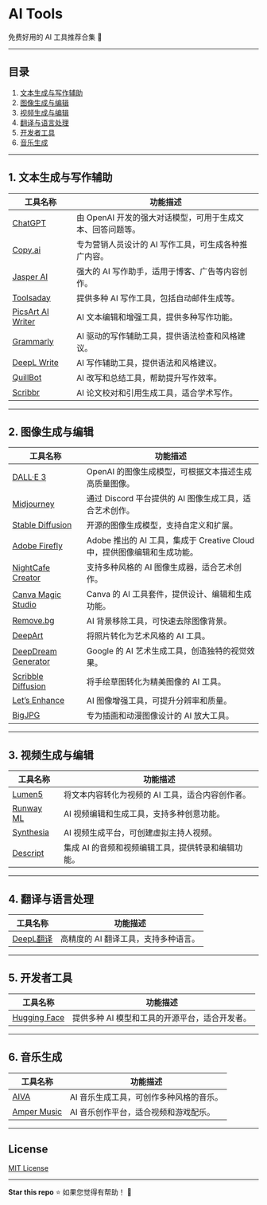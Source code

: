 # AI Tools

免费好用的 AI 工具推荐合集 🚀

---

## 目录
1. [文本生成与写作辅助](#文本生成与写作辅助)
2. [图像生成与编辑](#图像生成与编辑)
3. [视频生成与编辑](#视频生成与编辑)
4. [翻译与语言处理](#翻译与语言处理)
5. [开发者工具](#开发者工具)
6. [音乐生成](#音乐生成)

---

## 1. 文本生成与写作辅助

| 工具名称 | 功能描述 |
| --- | --- |
| [ChatGPT](https://chat.openai.com) | 由 OpenAI 开发的强大对话模型，可用于生成文本、回答问题等。 |
| [Copy.ai](https://www.copy.ai) | 专为营销人员设计的 AI 写作工具，可生成各种推广内容。 |
| [Jasper AI](https://www.jasper.ai) | 强大的 AI 写作助手，适用于博客、广告等内容创作。 |
| [Toolsaday](https://toolsaday.com) | 提供多种 AI 写作工具，包括自动邮件生成等。 |
| [PicsArt AI Writer](https://picsart.com/ai-writer) | AI 文本编辑和增强工具，提供多种写作功能。 |
| [Grammarly](https://www.grammarly.com) | AI 驱动的写作辅助工具，提供语法检查和风格建议。 |
| [DeepL Write](https://www.deepl.com/write) | AI 写作辅助工具，提供语法和风格建议。 |
| [QuillBot](https://quillbot.com) | AI 改写和总结工具，帮助提升写作效率。 |
| [Scribbr](https://www.scribbr.com) | AI 论文校对和引用生成工具，适合学术写作。 |

---

## 2. 图像生成与编辑

| 工具名称 | 功能描述 |
| --- | --- |
| [DALL·E 3](https://www.bing.com/create) | OpenAI 的图像生成模型，可根据文本描述生成高质量图像。 |
| [Midjourney](https://www.midjourney.com) | 通过 Discord 平台提供的 AI 图像生成工具，适合艺术创作。 |
| [Stable Diffusion](https://stability.ai) | 开源的图像生成模型，支持自定义和扩展。 |
| [Adobe Firefly](https://www.adobe.com/sensei/generative-ai/firefly.html) | Adobe 推出的 AI 工具，集成于 Creative Cloud 中，提供图像编辑和生成功能。 |
| [NightCafe Creator](https://creator.nightcafe.studio) | 支持多种风格的 AI 图像生成器，适合艺术创作。 |
| [Canva Magic Studio](https://www.canva.com/magic-studio) | Canva 的 AI 工具套件，提供设计、编辑和生成功能。 |
| [Remove.bg](https://www.remove.bg) | AI 背景移除工具，可快速去除图像背景。 |
| [DeepArt](https://deepart.io) | 将照片转化为艺术风格的 AI 工具。 |
| [DeepDream Generator](https://deepdreamgenerator.com) | Google 的 AI 艺术生成工具，创造独特的视觉效果。 |
| [Scribble Diffusion](https://scribblediffusion.com) | 将手绘草图转化为精美图像的 AI 工具。 |
| [Let’s Enhance](https://letsenhance.io) | AI 图像增强工具，可提升分辨率和质量。 |
| [BigJPG](https://bigjpg.com) | 专为插画和动漫图像设计的 AI 放大工具。 |

---

## 3. 视频生成与编辑

| 工具名称 | 功能描述 |
| --- | --- |
| [Lumen5](https://www.lumen5.com) | 将文本内容转化为视频的 AI 工具，适合内容创作者。 |
| [Runway ML](https://runwayml.com) | AI 视频编辑和生成工具，支持多种创意功能。 |
| [Synthesia](https://www.synthesia.io) | AI 视频生成平台，可创建虚拟主持人视频。 |
| [Descript](https://www.descript.com) | 集成 AI 的音频和视频编辑工具，提供转录和编辑功能。 |

---

## 4. 翻译与语言处理

| 工具名称 | 功能描述 |
| --- | --- |
| [DeepL翻译](https://www.deepl.com/translator) | 高精度的 AI 翻译工具，支持多种语言。 |

---

## 5. 开发者工具

| 工具名称 | 功能描述 |
| --- | --- |
| [Hugging Face](https://huggingface.co) | 提供多种 AI 模型和工具的开源平台，适合开发者。 |

---

## 6. 音乐生成

| 工具名称 | 功能描述 |
| --- | --- |
| [AIVA](https://www.aiva.ai) | AI 音乐生成工具，可创作多种风格的音乐。 |
| [Amper Music](https://www.ampermusic.com) | AI 音乐创作平台，适合视频和游戏配乐。 |

---

## License

[MIT License](LICENSE)

---

**Star this repo** ⭐ 如果您觉得有帮助！ 🙌
